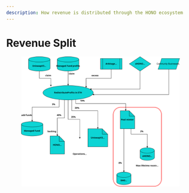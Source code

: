 ```yaml
---
description: How revenue is distributed through the HONO ecosystem
---
```


# Revenue Split

<figure><img src="../.gitbook/assets/HONO_flow-HONO Revenue flow.svg" alt=""><figcaption></figcaption></figure>
